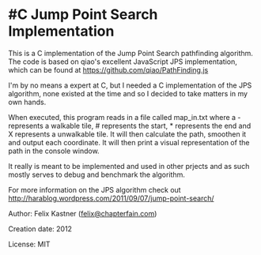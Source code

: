 #C Jump Point Search Implementation
==================

This is a C implementation of the Jump Point Search pathfinding algorithm. The code is based on qiao's excellent JavaScript JPS implementation, which can be found at https://github.com/qiao/PathFinding.js

I'm by no means a expert at C, but I needed a C implementation of the JPS algorithm, none existed at the time and so I decided to take matters in my own hands.

When executed, this program reads in a file called map_in.txt where a - represents a walkable tile, # represents the start, * represents the end and X represents a unwalkable tile. It will then calculate the path, smoothen it and output each coordinate. It will then print a visual representation of the path in the console window.

It really is meant to be implemented and used in other prjects and as such mostly serves to debug and benchmark the algorithm.

For more information on the JPS algorithm check out http://harablog.wordpress.com/2011/09/07/jump-point-search/

Author: Felix Kastner (felix@chapterfain.com)

Creation date: 2012

License: MIT